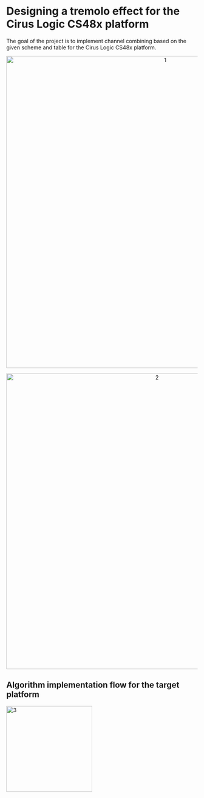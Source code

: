 # Designing a tremolo effect for the Cirus Logic CS48x platform

The goal of the project is to implement channel combining based on the given scheme and table for the Cirus Logic CS48x platform.
<p align="center">
  <img width="821" alt="1" src="https://github.com/BaneTrifa/Tremolo_Effect_on_DSP_Cirus_Logic_CS4xx/assets/88882867/fdacc33e-81c2-4552-aae4-93cb44da4877">
</p>
<p align="center">
  <img width="778" alt="2" src="https://github.com/BaneTrifa/Tremolo_Effect_on_DSP_Cirus_Logic_CS4xx/assets/88882867/39b024de-cae4-4702-b0a6-dda586394b25">
</p>

## Algorithm implementation flow for the target platform

<img width="226" alt="3" src="https://github.com/BaneTrifa/Tremolo_Effect_on_DSP_Cirus_Logic_CS4xx/assets/88882867/87b587a0-0c70-410c-b2d6-a0513580655a">
